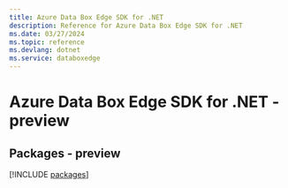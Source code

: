 ```yaml
---
title: Azure Data Box Edge SDK for .NET
description: Reference for Azure Data Box Edge SDK for .NET
ms.date: 03/27/2024
ms.topic: reference
ms.devlang: dotnet
ms.service: databoxedge
---
```

# Azure Data Box Edge SDK for .NET - preview
## Packages - preview
[!INCLUDE [packages](data-box-edge-index.md)]